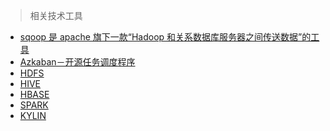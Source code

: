 
> 相关技术工具
- [sqoop 是 apache 旗下一款“Hadoop 和关系数据库服务器之间传送数据”的工具](https://www.cnblogs.com/qingyunzong/p/8807252.html)
- [Azkaban－开源任务调度程序](https://www.jianshu.com/p/484564beda1d)
- [HDFS]()
- [HIVE]()
- [HBASE]()
- [SPARK]()
- [KYLIN]()